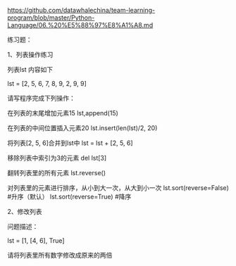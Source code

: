 https://github.com/datawhalechina/team-learning-program/blob/master/Python-Language/06.%20%E5%88%97%E8%A1%A8.md

练习题：

1、列表操作练习

列表lst 内容如下

lst = [2, 5, 6, 7, 8, 9, 2, 9, 9]

请写程序完成下列操作：

在列表的末尾增加元素15 
lst,append(15)

在列表的中间位置插入元素20
lst.insert(len(lst)/2, 20)

将列表[2, 5, 6]合并到lst中
lst = lst + [2, 5, 6]

移除列表中索引为3的元素
del lst[3]

翻转列表里的所有元素
lst.reverse()

对列表里的元素进行排序，从小到大一次，从大到小一次
lst.sort(reverse=False) #升序（默认）
lst.sort(reverse=True) #降序

2、修改列表

问题描述：

lst = [1, [4, 6], True]

请将列表里所有数字修改成原来的两倍




